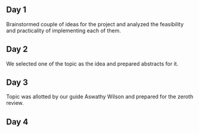 ## Day 1

Brainstormed couple of ideas for the project and analyzed the feasibility and practicality of implementing each of them.

## Day 2

We selected one of the topic as the idea and prepared abstracts for it.

## Day 3

Topic was allotted by our guide Aswathy Wilson and prepared for the zeroth review.

## Day 4

